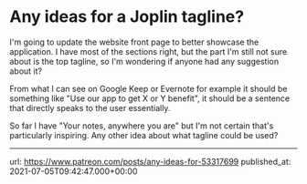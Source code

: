 # Any ideas for a Joplin tagline?

I'm going to update the website front page to better showcase the application. I have most of the sections right, but the part I'm still not sure about is the top tagline, so I'm wondering if anyone had any suggestion about it?

From what I can see on Google Keep or Evernote for example it should be something like "Use our app to get X or Y benefit", it should be a sentence that directly speaks to the user essentially.

So far I have "Your notes, anywhere you are" but I'm not certain that's particularly inspiring. Any other idea about what tagline could be used?

* * *

url: https://www.patreon.com/posts/any-ideas-for-53317699
published_at: 2021-07-05T09:42:47.000+00:00